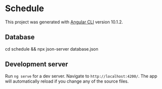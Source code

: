 # Schedule

This project was generated with [Angular CLI](https://github.com/angular/angular-cli) version 10.1.2.

## Database

cd schedule && npx json-server database.json

## Development server

Run `ng serve` for a dev server. Navigate to `http://localhost:4200/`. The app will automatically reload if you change any of the source files.

